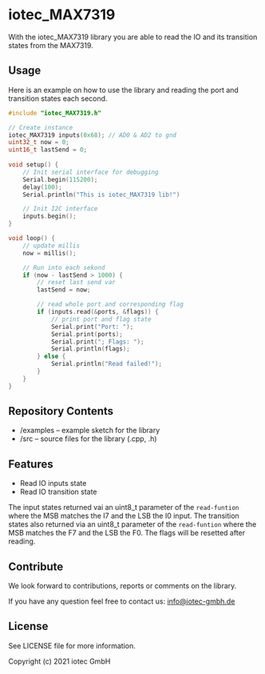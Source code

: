 # iotec_MAX7319

With the iotec_MAX7319 library you are able to read the IO and its transition states from the MAX7319.

## Usage

Here is an example on how to use the library and reading the port and transition states each second.

```cpp
#include "iotec_MAX7319.h"

// Create instance
iotec_MAX7319 inputs(0x68); // AD0 & AD2 to gnd
uint32_t now = 0;
uint16_t lastSend = 0;
 
void setup() {
    // Init serial interface for debugging
    Serial.begin(115200);
    delay(100);
    Serial.println("This is iotec_MAX7319 lib!")

    // Init I2C interface
    inputs.begin();
}

void loop() {
    // update millis
    now = millis();

    // Run into each sekond
    if (now - lastSend > 1000) {
        // reset last send var
        lastSend = now;

        // read whole port and corresponding flag
        if (inputs.read(&ports, &flags)) {
            // print port and flag state
            Serial.print("Port: ");
            Serial.print(ports);
            Serial.print("; Flags: ");
            Serial.println(flags);
        } else {
            Serial.println("Read failed!");
        }
    }
}
```

## Repository Contents

- /examples – example sketch for the library
- /src – source files for the library (.cpp, .h)

## Features

- Read IO inputs state
- Read IO transition state 

The input states returned vai an uint8_t parameter of the `read-funtion` where the MSB matches the I7 and the LSB the I0 input.
The transition states also returned via an uint8_t parameter of the `read-funtion` where the MSB matches the F7 and the LSB the F0. The flags will be resetted after reading.

## Contribute

We look forward to contributions, reports or comments on the library.

If you have any question feel free to contact us: info@iotec-gmbh.de

## License

See LICENSE file for more information.

Copyright (c) 2021 iotec GmbH
